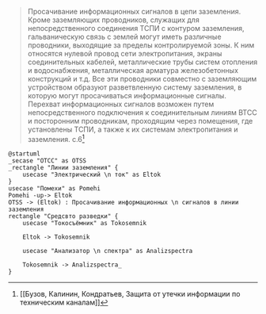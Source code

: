    >Просачивание информационных сигналов в цепи заземления. Кроме заземляющих проводников, служащих для непосредственного соединения ТСПИ с контуром заземления, гальваническую связь с землей могут иметь различные проводники, выходящие за пределы контролируемой зоны. К ним относятся нулевой провод сети электропитания, экраны соединительных кабелей, металлические трубы систем отопления и водоснабжения, металлическая арматура железобетонных конструкций и т.д. Все эти проводники совместно с заземляющим устройством образуют разветвленную систему заземления, в которую могут просачиваться информационные сигналы.
Перехват информационных сигналов возможен путем непосредственного подключения к соединительным линиям ВТСС и посторонним проводникам, проходящим через помещения, где установлены ТСПИ, а также к их системам электропитания и заземления.
>c.6[^2]

[^2]:[[Бузов, Калинин, Кондратьев, Защита от утечки информации по техническим каналам]]

```plantuml
@startuml
_secase "ОТСС" as OTSS
_rectangle "Линии заземления" {
	usecase "Электрический \n ток" as Eltok
}
usecase "Помехи" as Pomehi
Pomehi -up-> Eltok
OTSS -> (Eltok) : Просачивание информационных \n сигналов в линии заземления
rectangle "Средсвто разведки" {
	usecase "Токосъёмник" as Tokosemnik

	Eltok -> Tokosemnik

	usecase "Анализатор \n спектра" as Analizspectra

	Tokosemnik -> Analizspectra_
}
```
